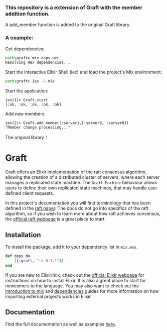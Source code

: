 ### This repository is a extension of Graft with the member addition function.

A add_member function is added to the original Graft library.

### A example:
Get dependencies:
```cmd
path\graft> mix deps.get
Resolving Hex dependencies...
```
Start the interactive Elixir Shell (iex) and load the project's Mix environment:
```cmd
path\graft> iex -S mix
```
Start the application:
```shell
iex(1)> Graft.start
[:ok, :ok, :ok, :ok, :ok]
```
Add new members:
```shell
iex(2)> Graft.add_member(:server1,[:server9, :server8])
"Member change processing..."
```



The original library：
# Graft
Graft offers an Elixir implementation of the raft consensus algorithm, allowing the creation of a distributed cluster of servers, where each server manages a replicated state machine. The `Graft.Machine` behaviour allows users to define their own replicated state machines, that may handle user defined client requests.

In this project's documentation you will find terminology that has been defined in the [raft paper](https://raft.github.io/raft.pdf). The docs do not go into specifics of the raft algorithm, so if you wish to learn more about how raft achieves consensus, the [official raft webpage](https://raft.github.io/) is a great place to start.

## Installation
To install the package, add it to your dependency list in `mix.exs`.

```elixir
def deps do
    [{:graft, "~> 0.1.1"}]
end
```
If you are new to Elixir/mix, check out the [official Elixir webpage](https://elixir-lang.org/) for instructions on how to install Elixir. It is also a great place to start for newcomers to the language. You may also want to check out the [Introduction to mix](https://elixir-lang.org/getting-started/mix-otp/introduction-to-mix.html) and [dependencies](https://elixir-lang.org/getting-started/mix-otp/dependencies-and-umbrella-projects.html) guides for more information on how importing external projects works in Elixir.

## Documentation
Find the full documentation as well as examples [here](https://hexdocs.pm/graft/Graft.html).
